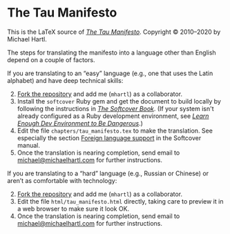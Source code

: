 # The Tau Manifesto

This is the LaTeX source of [*The Tau Manifesto*](https://tauday.com/tau-manifesto). Copyright © 2010–2020 by Michael Hartl.

The steps for translating the manifesto into a language other than English depend on a couple of factors. 

If you are translating to an “easy” language (e.g., one that uses the Latin alphabet) and have deep technical skills:

2. [Fork the repository](https://help.github.com/en/github/getting-started-with-github/fork-a-repo) and add me (`mhartl`) as a collaborator.
3. Install the `softcover` Ruby gem and get the document to build locally by following the instructions in [*The Softcover Book*](http://manual.softcover.io/book). (If your system isn't already configured as a Ruby development environment, see [*Learn Enough Dev Environment to Be Dangerous*](https://www.learnenough.com/dev-environment-tutorial).)
4. Edit the file `chapters/tau_manifesto.tex` to make the translation. See especially the section [Foreign language support](http://manual.softcover.io/book/customization#sec-foreign_language) in the Softcover manual.
6. Once the translation is nearing completion, send email to michael@michaelhartl.com for further instructions.

If you are translating to a “hard” language (e.g., Russian or Chinese) or aren’t as comfortable with technology:

2. [Fork the repository](https://help.github.com/en/github/getting-started-with-github/fork-a-repo) and add me (`mhartl`) as a collaborator.
3. Edit the file `html/tau_manifesto.html` directly, taking care to preview it in a web browser to make sure it look OK.
6. Once the translation is nearing completion, send email to michael@michaelhartl.com for further instructions.
